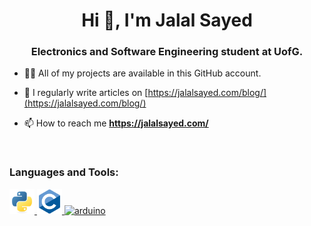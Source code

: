 <h1 align="center">Hi 👋, I'm Jalal Sayed</h1>
<h3 align="center">Electronics and Software Engineering student at UofG.</h3>

- 👨‍💻 All of my projects are available in this GitHub account.

- 📝 I regularly write articles on [https://jalalsayed.com/blog/](https://jalalsayed.com/blog/)

- 📫 How to reach me **https://jalalsayed.com/**

<br>
</p>
<h3 align="left">Languages and Tools:</h3>
<p align="left"> 
  
  <a href="https://www.python.org" target="_blank" rel="noreferrer"> <img src="https://raw.githubusercontent.com/devicons/devicon/master/icons/python/python-original.svg" alt="python" width="40" height="40"/> </a> <a href="https://www.cprogramming.com/" target="_blank" rel="noreferrer"> <img src="https://raw.githubusercontent.com/devicons/devicon/master/icons/c/c-original.svg" alt="c" width="40" height="40"/> </a> </a> <a href="https://www.arduino.cc/" target="_blank" rel="noreferrer"> <img src="https://cdn.worldvectorlogo.com/logos/arduino-1.svg" alt="arduino" width="40" height="40"/> </a> <a href="https://www.java.com" target="_blank" rel="noreferrer">
  
  </p>

